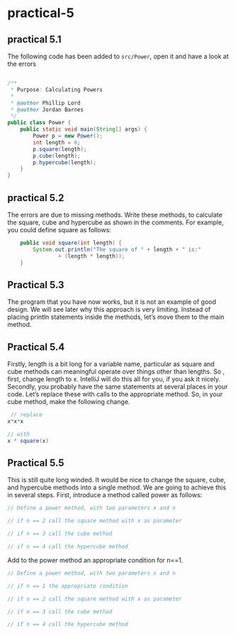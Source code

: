 # practical-5

## practical 5.1

The following code has been added to `src/Power`, open it and have a look at
 the errors

```java

/**
 * Purpose: Calculating Powers
 *
 * @author Phillip Lord
 * @author Jordan Barnes
 */
public class Power {
    public static void main(String[] args) {
        Power p = new Power();
        int length = 6;
        p.square(length);
        p.cube(length);
        p.hypercube(length);
    }
}

```

## practical 5.2

The errors are due to missing methods. Write these methods, to calculate the square, cube and hypercube as shown in the comments. For example, you could define square
as follows:

```java
    public void square(int length) {
        System.out.println("The square of " + length + " is:"
                + (length * length));
    }
```

## Practical 5.3

The program that you have now works, but it is not an example of good design. We will see later why this approach is very
limiting. Instead of placing println statements inside the methods, let’s move them to the main method.

## Practical 5.4

Firstly, length is a bit long for a variable name, particular as square and
 cube methods can meaningful operate over things other than lengths. So
 , first, change length to x. IntelliJ will do this all for you, if you ask
  it nicely. Secondly, you probably have the same statements at several
   places in your code. Let’s replace these with calls to the appropriate
method. So, in your cube method, make the following change.

```java
 // replace
x*x*x

// with
x * square(x)
```

## Practical 5.5

This is still quite long winded. It would be nice to change the square, cube, and hypercube methods into a single method.
We are going to achieve this in several steps. First, introduce a method called power as follows:

```java
// Define a power method, with two parameters x and n

// if n == 2 call the square method with x as parameter

// if n == 3 call the cube method

// if n == 4 call the hypercube method
```

Add to the power method an appropriate condition for n==1.

```java
// Define a power method, with two parameters x and n

// if n == 1 the appropriate condition

// if n == 2 call the square method with x as parameter

// if n == 3 call the cube method

// if n == 4 call the hypercube method
```

